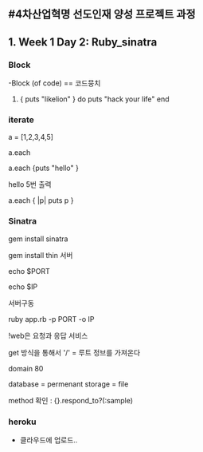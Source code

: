 #4차산업혁명 선도인재 양성 프로젝트 과정
---
## 1. Week 1 Day 2: Ruby_sinatra

### Block

-Block (of code) == 코드뭉치

1. { puts "likelion" }
   do
     puts "hack your life"
   end

### iterate

a = [1,2,3,4,5]

a.each

a.each {puts "hello" }

hello 5번 출력

a.each { |p| puts p }

### Sinatra

gem install sinatra

gem install thin 서버

echo $PORT

echo $IP

서버구동

ruby app.rb -p PORT -o IP

!web은 요청과 응답 서비스

get 방식을 통해서 '/' = 루트 정브를 가져온다

domain 80

database = permenant storage = file

method 확인 : {}.respond_to?(:sample)

### heroku
- 클라우드에 업로드..